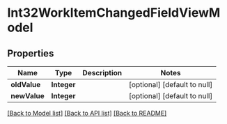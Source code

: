 # Int32WorkItemChangedFieldViewModel
## Properties

| Name | Type | Description | Notes |
|------------ | ------------- | ------------- | -------------|
| **oldValue** | **Integer** |  | [optional] [default to null] |
| **newValue** | **Integer** |  | [optional] [default to null] |

[[Back to Model list]](../README.md#documentation-for-models) [[Back to API list]](../README.md#documentation-for-api-endpoints) [[Back to README]](../README.md)


